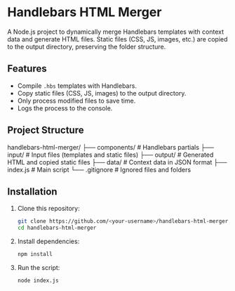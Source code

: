 # Handlebars HTML Merger

A Node.js project to dynamically merge Handlebars templates with context data and generate HTML files. Static files (CSS, JS, images, etc.) are copied to the output directory, preserving the folder structure.

## Features
- Compile `.hbs` templates with Handlebars.
- Copy static files (CSS, JS, images) to the output directory.
- Only process modified files to save time.
- Logs the process to the console.

## Project Structure
handlebars-html-merger/ ├── components/ # Handlebars partials ├── input/ # Input files (templates and static files) ├── output/ # Generated HTML and copied static files ├── data/ # Context data in JSON format ├── index.js # Main script └── .gitignore # Ignored files and folders

## Installation
1. Clone this repository:
   ```bash
   git clone https://github.com/<your-username>/handlebars-html-merger.git
   cd handlebars-html-merger
   ```
2. Install dependencies:
   ```bash
   npm install
   ```
3. Run the script:
   ```bash
   node index.js
   ```
